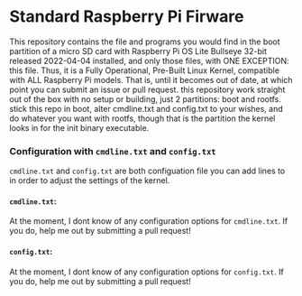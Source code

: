 # Standard Raspberry Pi Firware
This repository contains the file and programs you would find in the boot partition of a micro SD card with Raspberry Pi OS Lite Bullseye 32-bit released 2022-04-04 installed, and only those files, with ONE EXCEPTION: this file. Thus, it is a Fully Operational, Pre-Built Linux Kernel, compatible with ALL Raspberry Pi models. That is, until it becomes out of date, at which point you can submit an issue or pull request. this repository work straight out of the box with no setup or building, just 2 partitions: boot and rootfs. stick this repo in boot, alter cmdline.txt and config.txt to your wishes, and do whatever you want with rootfs, though that is the partition the kernel looks in for the init binary executable.

### Configuration with `cmdline.txt` and `config.txt`
`cmdline.txt` and `config.txt` are both configuation file you can add lines to in order to adjust the settings of the kernel.

#### `cmdline.txt`:
At the moment, I dont know of any configuration options for `cmdline.txt`. If you do, help me out by submitting a pull request!

#### `config.txt`:
At the moment, I dont know of any configuration options for `config.txt`. If you do, help me out by submitting a pull request!
